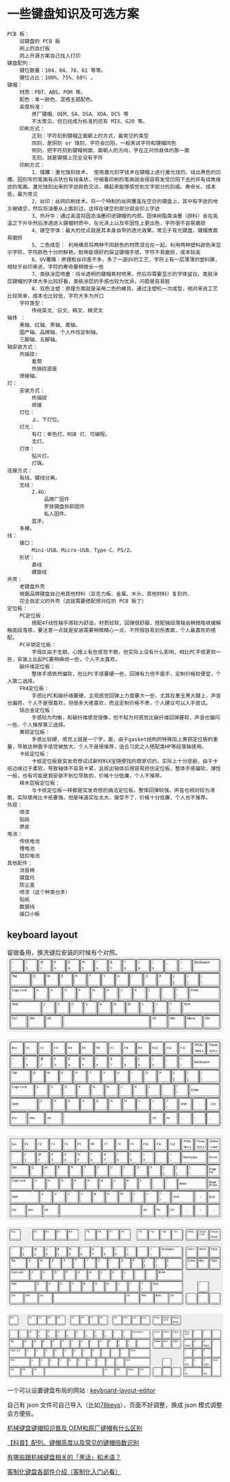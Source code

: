 # 一些键盘知识及可选方案

    PCB 板：
        旧键盘的 PCB 板
        网上的自打板
        网上开源方案自己找人打印
    键盘配列：
        键位数量：104、84、78、61 等等。
        键位占比：100%、75%、60℀ 。
    键帽：
        材质：PBT、ABS、POM 等。
        配色：单一颜色、混搭主题配色。
        高度标准：
            原厂键帽、OEM、SA、DSA、XDA、DCS 等
            不太常见，但已经成为标准的还有 MIX、G20 等。
        印刷方式：
            正刻：字符刻到键帽正面朝上的方式，最常见的类型
            同刻，是阴刻 or 蚀刻，字符会凹陷，一般来说字符和键帽同色
            侧刻，把字符刻到键帽侧面、面朝人的方向，字在正对你身体的那一面
            无刻，就是键帽上完全没有字符
        印刷方式：
            1、镭雕：激光蚀刻技术， 使用激光刻字技术在键帽上进行激光烧灼，烧出黑色的凹槽。因刻写的笔画有点状也有线条状，仔细看印刷的笔画就会很容易发觉凹陷下去的并有烧焦痕迹的笔画。激光蚀刻出来的字迹颜色交淡，摸起来能够感觉到文字部分的刻痕。寿命长、成本低，最为常见
            2、丝印：丝网印刷技术，将一个特制的丝网覆盖在空白的键盘上，其中有字迹的地方被镂空，然后将油墨从上面刮过，这样在镂空的部分就会印上字迹
            3、热升华：通过高温将固态油墨印进键帽的内部。固体树脂类油墨（颜料）会在高温之下升华然后渗透进入键帽材质中，在光泽上以及牢固性上更出色，字符很不容易磨损
            4、镂空字体：最大的优点就是其本身自带的透光效果。常见于背光键盘，键帽表面易磨损
            5、二色成型： 利用模具将两种不同颜色的材质混合在一起，利用两种塑料颜色来显示字符，字符颜色十分的鲜艳，耐用能很好的保证键帽手感，字符不易磨损，成本较高
            6、UV覆膜：原理和丝印差不多，多了一道UV的工艺，字符上有一层薄薄的塑料膜，相较于丝印来说，字符的寿命要稍微长一些
            7、类肤涂层喷墨：将半透明的键帽素材喷黑，然后将需要显示的字体留白。类肤涂层键帽的字体大多比较好看，类肤涂层的手感也较为优异，问题是容易脏
            8、双色注塑：原理方面就是采用二色的模具，通过注塑机一次成型，相对来说工艺比较简单，成本也比较低，字符大多为开口
        字符类型：
            传统英文、日文、韩文、精灵文
    轴体 ：
        黑轴、红轴、茶轴、青轴。
        国产轴、品牌轴、个人作坊定制轴。
        三脚轴、五脚轴。
    轴安装方式：
        热插拔:
            套筒
            热插拔底座
        焊接轴。
    灯：
        安装方式：
            热插拔
            焊接
        灯位：
            上、下灯位。
        灯光：
            有灯：单色灯、RGB 灯、可编程。
            无灯。
        灯体：
            贴片灯。
            灯珠。
    连接方式：
        有线、键线分离。
        无线：
            2.4G:
                品牌厂固件
                罗技键盘拆卸固件
                私人固件。
            蓝牙。
        多模。
    线：
        接口：
            Mini-USB、Micro-USB、Type-C、PS/2。
        形状：
            直线
            螺旋线
    外壳：
        老键盘外壳
        根据品牌键盘自己用其他材料（亚克力板、金属、木头、其他材料）复刻的、
        完全自定义的外壳（这就需要搭配想对应的 PCB 板了）
    定位板：
        PC定位板：
            搭配4f线性轴手感较为舒适，材质较软，回弹很舒服，搭配强段落轴会稍微吸收缓解触底段落感，要注意一点就是安装需要稍微精心一点，不然很容易划伤表面，个人最喜欢的搭配。
        PC半钢定位板：
            字母区由于无钢，心理上有些感觉不稳，但实际上没有什么影响，相比PC手感更软一些，安装上比起PC要稍麻烦一些，个人不太喜欢。
        碳纤维定位板：
            整体手感依然偏软，但比PC手感要硬一些，回弹有力但不震手，定制价格较便宜，个人第二选择。
        FR4定位板：
            手感比PC和碳纤维要硬，主观感觉回弹上力度要大一些，尤其在墨玉黑大键上，声音也偏亮，个人不是很喜欢，但很多大佬喜欢，而且定制价格不贵，个人建议可以入手尝试。
        铝合金定位板：
            手感较为均衡，和碳纤维感觉很像，但不知为何感觉比碳纤维回弹要软，声音也偏闷一些，个人推荐第三选择。
        黄铜定位板：
            手感比较硬，感觉上就是一个字，震，由于gasket结构的特殊加上黄铜定位板的重量，导致这种震手感觉被放大，个人不是很推荐，适合习武之人搭配类HP等段落轴使用。
        卡纸定位板：
            卡纸定位板是突发奇想试试新材料X宝随便找的商家切的，实际上十分悲剧，由于卡纸边缘过于柔软，导致轴体不容易卡紧，且拔出轴体后很容易损伤定位板，整体手感偏软，弹性一般，也有可能是我安装不到位导致的，价格十分低廉，个人不推荐。
        榉木层板定位板：
            与卡纸定位板一样都是突发奇想的搞活定位板，整体回弹较强，声音也相对较为清脆，实际使用比卡纸要强，但是味道实在太大，接受不了，价格十分低廉，个人也不推荐。
    外观：
        喷漆
        贴纸
        原皮
    电池：
        传统电池
        锂电池
        钮扣电池
    其他配件：
        消音棉
        键盘托
        防尘盖
        喷漆（这个种类也多）
        贴纸
        数据线
        接口小板

## keyboard layout

留做备用，换洗键后安装的时候有个对照。 ![61 keys]

![78 keys]

![84 keys]

![87 keys]

![104 keys]

一个可以设置键盘布局的网站 : [keyboard-layout-editor]

自己有 json 文件可自己导入（比如[78keys]），页面不好调整，换成 json 模式调整会方便些。

[机械键盘键帽知识普及 OEM和原厂键帽有什么区别]

[【科普】配列、键帽高度以及常见的键帽倍数识别]

[有哪些跟机械键盘相关的「黑话」和术语？]

[客制化键盘各部件介绍（客制化入门必看）]

  [61 keys]: ./images/61keys.png
  [78 keys]: ./images/78keys.png
  [84 keys]: ./images/84keys.png
  [87 keys]: ./images/87keys.png
  [104 keys]: ./images/104keys.png
  [keyboard-layout-editor]: http://www.keyboard-layout-editor.com/
  [78keys]: ./images/78keyboard-layout.json
  [机械键盘键帽知识普及 OEM和原厂键帽有什么区别]: https://baijiahao.baidu.com/s?id=1729690993744669106&wfr=spider&for=pc
  [【科普】配列、键帽高度以及常见的键帽倍数识别]: https://www.zfrontier.com/app/flow/4okzKBndN774
  [有哪些跟机械键盘相关的「黑话」和术语？]: https://www.zhihu.com/question/322898445
  [客制化键盘各部件介绍（客制化入门必看）]: https://blog.csdn.net/SmallTeddy/article/details/120331949
